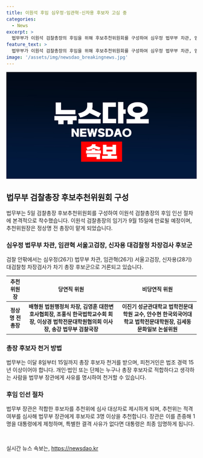 ```yaml
---
title: 이원석 후임 심우정·임관혁·신자용 후보자 고심 중
categories:
  - News
excerpt: >
  법무부가 이원석 검찰총장의 후임을 위해 후보추천위원회를 구성하여 심우정 법무부 차관, 임관혁 서울고검장, 신자용 대검찰청 차장검사가 후보로 거론되고 있다. 국민들은 8일부터 15일까지 법무부에 후임 총장 후보를 천거할 수 있으며, 적격한 후보자는 법무부 장관을 통해 추천위에 제시될 예정이다. 최종 후보는 대통령에게 제청되고, 인사청문회를 거쳐 최종 임명된다.
feature_text: >
  법무부가 이원석 검찰총장의 후임을 위해 후보추천위원회를 구성하여 심우정 법무부 차관, 임관혁 서울고검장, 신자용 대검찰청 차장검사가 후보로 거론되고 있다. 국민들은 8일부터 15일까지 법무부에 후임 총장 후보를 천거할 수 있으며, 적격한 후보자는 법무부 장관을 통해 추천위에 제시될 예정이다. 최종 후보는 대통령에게 제청되고, 인사청문회를 거쳐 최종 임명된다.
image: '/assets/img/newsdao_breakingnews.jpg'
---
```


<p><img src="/assets/img/newsdao_breakingnews.jpg" alt="pcversion 속보" /></p>

<h2 data-ke-size="size26">법무부 검찰총장 후보추천위원회 구성</h2>

<p data-ke-size="size16">법무부는 5일 검찰총장 후보추천위원회를 구성하여 이원석 검찰총장의 후임 인선 절차에 본격적으로 착수했습니다. 이원석 검찰총장의 임기가 9월 15일에 만료될 예정이며, 추천위원장은 정상명 전 총장이 맡게 되었습니다.</p>

<h3>심우정 법무부 차관, 임관혁 서울고검장, 신자용 대검찰청 차장검사 후보군</h3>

<p data-ke-size="size16">검찰 안팎에서는 심우정(26기) 법무부 차관, 임관혁(26기) 서울고검장, 신자용(28기) 대검찰청 차장검사가 차기 총장 후보군으로 거론되고 있습니다.</p>

<table>
<thead>
<tr>
<th>추천위원장</th>
<th>당연직 위원</th>
<th>비당연직 위원</th>
</tr>
</thead>
<tbody>
<tr>
<td style="text-align: center; height: 17px;"><b>정상명 전 총장</b></td>
<td style="text-align: center; height: 17px;"><b>배형원 법원행정처 차장, 김영훈 대한변호사협회장, 조홍식 한국법학교수회 회장, 이상경 법학전문대학원협의회 이사장, 송강 법무부 검찰국장</b></td>
<td style="text-align: center; height: 17px;"><b>이진기 성균관대학교 법학전문대학원 교수, 안수현 한국외국어대학교 법학전문대학원장, 김세동 문화일보 논설위원</b></td>
</tr>
</tbody>
</table>

<h3>총장 후보자 천거 방법</h3>

<p data-ke-size="size16">법무부는 이달 8일부터 15일까지 총장 후보자 천거를 받으며, 피천거인은 법조 경력 15년 이상이어야 합니다. 개인·법인 또는 단체는 누구나 총장 후보자로 적합하다고 생각하는 사람을 법무부 장관에게 사유를 명시하여 천거할 수 있습니다.</p>

<h3>후임 인선 절차</h3>

<p data-ke-size="size16">법무부 장관은 적합한 후보자를 추천위에 심사 대상자로 제시하게 되며, 추천위는 적격 여부를 심사해 법무부 장관에게 후보자로 3명 이상을 추천합니다. 장관은 이를 존중해 1명을 대통령에게 제청하며, 특별한 결격 사유가 없다면 대통령은 최종 임명하게 됩니다.</p>

<p data-ke-size="size16">&nbsp;</p>
실시간 뉴스 속보는, <a href="https://newsdao.kr" rel="dofollow">https://newsdao.kr</a>


